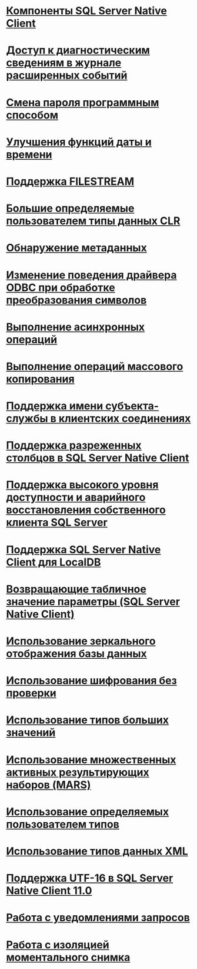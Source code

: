 # [Компоненты SQL Server Native Client](sql-server-native-client-features.md)

# [Доступ к диагностическим сведениям в журнале расширенных событий](accessing-diagnostic-information-in-the-extended-events-log.md)
# [Смена пароля программным способом](changing-passwords-programmatically.md)
# [Улучшения функций даты и времени](date-and-time-improvements.md)
# [Поддержка FILESTREAM](filestream-support.md)
# [Большие определяемые пользователем типы данных CLR](large-clr-user-defined-types.md)
# [Обнаружение метаданных](metadata-discovery.md)
# [Изменение поведения драйвера ODBC при обработке преобразования символов](odbc-driver-behavior-change-when-handling-character-conversions.md)
# [Выполнение асинхронных операций](performing-asynchronous-operations.md)
# [Выполнение операций массового копирования](performing-bulk-copy-operations.md)
# [Поддержка имени субъекта-службы в клиентских соединениях](service-principal-name-spn-support-in-client-connections.md)
# [Поддержка разреженных столбцов в SQL Server Native Client](sparse-columns-support-in-sql-server-native-client.md)
# [Поддержка высокого уровня доступности и аварийного восстановления собственного клиента SQL Server](sql-server-native-client-support-for-high-availability-disaster-recovery.md)
# [Поддержка SQL Server Native Client для LocalDB](sql-server-native-client-support-for-localdb.md)
# [Возвращающие табличное значение параметры (SQL Server Native Client)](table-valued-parameters-sql-server-native-client.md)
# [Использование зеркального отображения базы данных](using-database-mirroring.md)
# [Использование шифрования без проверки](using-encryption-without-validation.md)
# [Использование типов больших значений](using-large-value-types.md)
# [Использование множественных активных результирующих наборов (MARS)](using-multiple-active-result-sets-mars.md)
# [Использование определяемых пользователем типов](using-user-defined-types.md)
# [Использование типов данных XML](using-xml-data-types.md)
# [Поддержка UTF-16 в SQL Server Native Client 11.0](utf-16-support-in-sql-server-native-client-11-0.md)
# [Работа с уведомлениями запросов](working-with-query-notifications.md)
# [Работа с изоляцией моментального снимка](working-with-snapshot-isolation.md)
